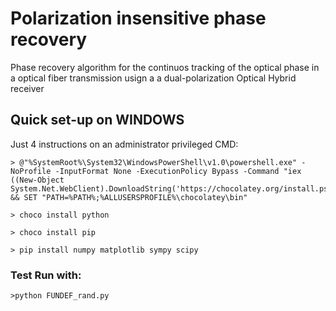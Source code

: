 # Polarization insensitive phase recovery
Phase recovery algorithm for the continuos tracking of the optical phase in a optical fiber transmission usign a a dual-polarization Optical Hybrid receiver

## Quick set-up on WINDOWS

Just 4 instructions on an administrator privileged CMD:
```
> @"%SystemRoot%\System32\WindowsPowerShell\v1.0\powershell.exe" -NoProfile -InputFormat None -ExecutionPolicy Bypass -Command "iex ((New-Object System.Net.WebClient).DownloadString('https://chocolatey.org/install.ps1'))" && SET "PATH=%PATH%;%ALLUSERSPROFILE%\chocolatey\bin"

> choco install python

> choco install pip

> pip install numpy matplotlib sympy scipy
```
### Test Run with:

```
>python FUNDEF_rand.py
```
